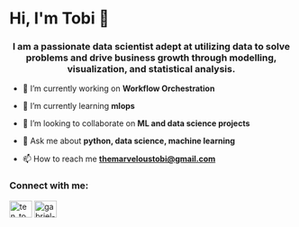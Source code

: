 <h1>Hi, I'm Tobi 👋</h1>
<h3 align="center">I am a passionate data scientist adept at utilizing data to solve problems and drive business growth through modelling, visualization, and statistical analysis.</h3>

- 🔭 I’m currently working on **Workflow Orchestration**

- 🌱 I’m currently learning **mlops**

- 👯 I’m looking to collaborate on **ML and data science projects**

- 💬 Ask me about **python, data science, machine learning**

- 📫 How to reach me **themarveloustobi@gmail.com**

<h3 align="left">Connect with me:</h3>
<p align="left">
<a href="https://twitter.com/ten_tobz" target="blank"><img align="center" src="https://raw.githubusercontent.com/rahuldkjain/github-profile-readme-generator/master/src/images/icons/Social/twitter.svg" alt="ten_tobz" height="30" width="40" /></a>
<a href="https://linkedin.com/in/gabriel-ade" target="blank"><img align="center" src="https://raw.githubusercontent.com/rahuldkjain/github-profile-readme-generator/master/src/images/icons/Social/linked-in-alt.svg" alt="gabriel-ade" height="30" width="40" /></a>
</p>

